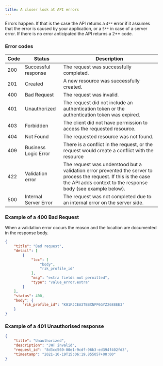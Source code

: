 ```yaml
---
title: A closer look at API errors
---
```


Errors happen. If that is the case the API returns a `4**` error if it assumes that the error is caused by your application, or a `5**` in case of a server error. If there is no error anticipated the API returns a 2** code.

### Error codes

Code | Status | Description
--- | --- | ---
200 | Successful response | The request was successfully completed.
201 | Created | A new resource was successfully created.
400 | Bad Request | The request was invalid.
401 | Unauthorized | The request did not include an authentication token or the authentication token was expired.
403 | Forbidden | The client did not have permission to access the requested resource.
404 | Not Found | The requested resource was not found.
409 | Business Logic Error | There is a conflict in the request, or the request would create a conflict with the resource
422 | Validation error | The request was understood but a validation error prevented the server to process the request. If this is the case the API adds context to the response body (see example below).
500 | Internal Server Error | The request was not completed due to an internal error on the server side.


### Example of a 400 Bad Request

When a validation error occurs the reason and the location are documented in the response body.

```json
{
    "title": "Bad request",
    "detail": [
        {
            "loc": [
                "body",
                "rik_profile_id"
            ],
            "msg": "extra fields not permitted",
            "type": "value_error.extra"
        }
    ],
    "status": 400,
    "body": {
        "rik_profile_id": "K01FJCEA3TBBXNPP6GYZ2688EE3"
    }
}
```

### Example of a 401 Unauthorised response

```json
{
    "title": "Unauthorized",
    "description": "JWT invalid",
    "request_id": "8d3cc569-00e1-9cdf-96b3-ed394f402fd3",
    "timestamp": "2021-10-19T15:06:19.855057+00:00"
}
```
